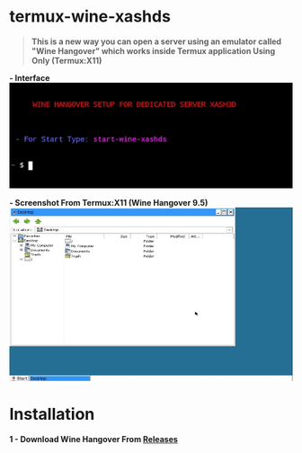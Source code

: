 # termux-wine-xashds

> **This is a new way you can open a server using an emulator called "Wine Hangover" which works inside Termux application Using Only (Termux:X11)**

**- Interface**
![inq3erdiagram](https://raw.githubusercontent.com/vx-moha/termux-xash3d/refs/heads/main/Screenshot_20241215-043805_Termux.jpg)

**- Screenshot From Termux:X11 (Wine Hangover 9.5)**
![inq3erdiagram](https://raw.githubusercontent.com/vx-moha/termux-xash3d/refs/heads/main/Screenshot_20241215-044249_TermuxX11.jpg)

# Installation

**1 - Download Wine Hangover From [Releases]()**
